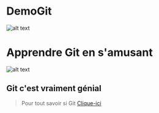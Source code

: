 # DemoGit
![alt text](https://www.google.com/url?sa=i&rct=j&q=&esrc=s&source=images&cd=&cad=rja&uact=8&ved=2ahUKEwjX2ZGYjdHeAhUIyYUKHbKkDeYQjRx6BAgBEAU&url=https%3A%2F%2Ffr.wikipedia.org%2Fwiki%2FFichier%3AGit_icon.svg&psig=AOvVaw14JU0Se_qM2wWX9B2zdk_q&ust=1542189137490327 "Logo Git")

# Apprendre Git en s'amusant

![alt text](https://www.google.com/url?sa=i&rct=j&q=&esrc=s&source=images&cd=&cad=rja&uact=8&ved=2ahUKEwjkxOSRjtHeAhXMx4UKHWIDAf8QjRx6BAgBEAU&url=http%3A%2F%2Fplaisir-dapprendre.com%2F&psig=AOvVaw1bM2f90JHbbwcX1nFpu0x5&ust=1542189556973194 "Apprendre en s'amusant")

## Git c'est vraiment génial

> Pour tout savoir si Git
[Clique-ici](https://git-scm.com)

